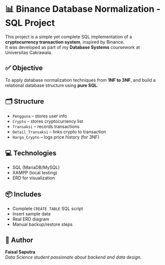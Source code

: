 # 📊 Binance Database Normalization - SQL Project

This project is a simple yet complete SQL implementation of a **cryptocurrency transaction system**, inspired by Binance.  
It was developed as part of my **Database Systems** coursework at Universitas Cakrawala.

## ✅ Objective
To apply database normalization techniques from **1NF to 3NF**, and build a relational database structure using **pure SQL**.

## 🗂️ Structure

- `Pengguna` – stores user info
- `Crypto` – stores cryptocurrency list
- `Transaksi` – records transactions
- `Detail_Transaksi` – links crypto to transaction
- `Harga_Crypto` – logs price history (for 3NF)

## 💻 Technologies
- SQL (MariaDB/MySQL)
- XAMPP (local testing)
- ERD for visualization

## 📦 Includes
- Complete `CREATE TABLE` SQL script
- Insert sample data
- Real ERD diagram
- Manual backup/restore steps

## 🧑 Author
**Faisal Saputra**  
_Data Science student passionate about backend and data design._  
